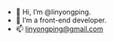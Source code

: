 - 👋 Hi, I’m @linyongping.
- 👀 I’m a front-end developer.
- 📫 linyongping@gmail.com

<!---
linyongping/linyongping is a ✨ special ✨ repository because its `README.md` (this file) appears on your GitHub profile.
You can click the Preview link to take a look at your changes.
--->
